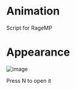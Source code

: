 # Animation

Script for RageMP


# Appearance
![image](https://user-images.githubusercontent.com/77588421/173408399-28167f15-9d8b-45ad-ad03-8ee99c2d9894.png)

Press N to open it
